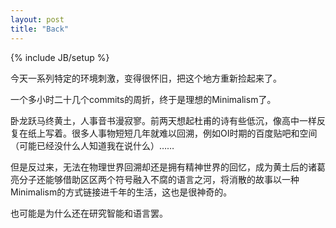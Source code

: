 ```yaml
---
layout: post
title: "Back"
---
```


 {% include JB/setup %}


今天一系列特定的环境刺激，变得很怀旧，把这个地方重新捡起来了。

一个多小时二十几个commits的周折，终于是理想的Minimalism了。

卧龙跃马终黄土，人事音书漫寂寥。前两天想起杜甫的诗有些低沉，像高中一样反复在纸上写着。很多人事物短短几年就难以回溯，例如OI时期的百度贴吧和空间（可能已经没什么人知道我在说什么）……

但是反过来，无法在物理世界回溯却还是拥有精神世界的回忆，成为黄土后的诸葛亮分子还能够借助区区两个符号融入不腐的语言之河，将消散的故事以一种Minimalism的方式链接进千年的生活，这也是很神奇的。

也可能是为什么还在研究智能和语言罢。


